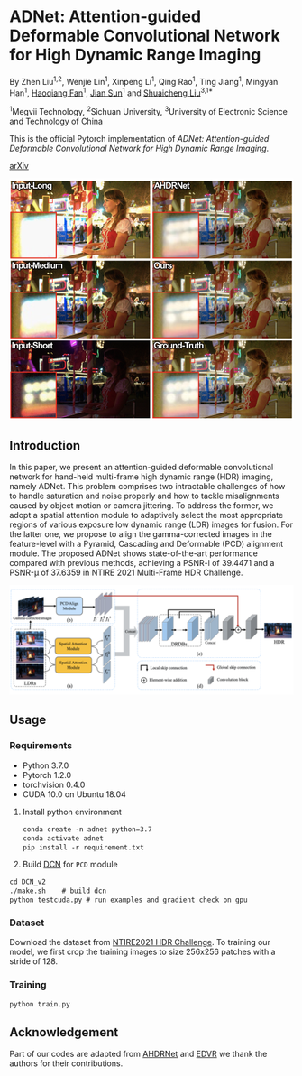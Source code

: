 # ADNet: Attention-guided Deformable Convolutional Network for High Dynamic Range Imaging

By Zhen Liu<sup>1,2</sup>, Wenjie Lin<sup>1</sup>, Xinpeng Li<sup>1</sup>, Qing Rao<sup>1</sup>, Ting Jiang<sup>1</sup>, Mingyan Han<sup>1</sup>, [Haoqiang Fan](https://scholar.google.com.hk/citations?hl=zh-CN&user=bzzBut4AAAAJ)<sup>1</sup>, [Jian Sun](https://scholar.google.com.hk/citations?hl=zh-CN&user=ALVSZAYAAAAJ)<sup>1</sup> and [Shuaicheng Liu](http://www.liushuaicheng.org/)<sup>3,1*</sup>

<sup>1</sup>Megvii Technology, <sup>2</sup>Sichuan University, <sup>3</sup>University of Electronic Science and Technology of China

This is the official Pytorch implementation of *ADNet: Attention-guided Deformable Convolutional Network for High Dynamic Range Imaging*. 

[arXiv](https://arxiv.org/abs/2105.10697)

![](./images/teaser.png)

## Introduction
In this paper, we present an attention-guided deformable convolutional network for hand-held multi-frame high dynamic range (HDR) imaging, namely ADNet. This problem comprises two intractable challenges of how to handle saturation and noise properly and how to tackle misalignments caused by object motion or camera jittering. To address the former, we adopt a spatial attention module to adaptively select the most appropriate regions of various exposure low dynamic range (LDR) images for fusion. For the latter one, we propose to align the gamma-corrected images in the feature-level with a Pyramid, Cascading and Deformable (PCD) alignment module. The proposed ADNet shows state-of-the-art performance compared with previous methods, achieving a PSNR-l of 39.4471 and a PSNR-µ of 37.6359 in NTIRE 2021 Multi-Frame HDR Challenge.

![](./images/pipeline.png)

## Usage

### Requirements

* Python 3.7.0
* Pytorch 1.2.0
* torchvision 0.4.0
* CUDA 10.0 on Ubuntu 18.04

1. Install python environment

   ```
   conda create -n adnet python=3.7
   conda activate adnet
   pip install -r requirement.txt
   ```

2. Build [DCN](https://github.com/CharlesShang/DCNv2) for `PCD` module

```
cd DCN_v2
./make.sh    # build dcn
python testcuda.py # run examples and gradient check on gpu
```

### Dataset

Download the dataset from [NTIRE2021 HDR Challenge](https://competitions.codalab.org/competitions/28162). To training our model, we first crop the training images to size 256x256 patches with a stride of 128.

### Training

```
python train.py
```

## Acknowledgement

Part of our codes are adapted from [AHDRNet](https://arxiv.org/abs/1904.10293) and [EDVR](https://arxiv.org/abs/1905.02716?utm_source=feedburner&utm_medium=feed&utm_campaign=Feed%253A+arxiv%252FQSXk+%2528ExcitingAds%2521+cs+updates+on+arXiv.org%2529) we thank the authors for their contributions.

